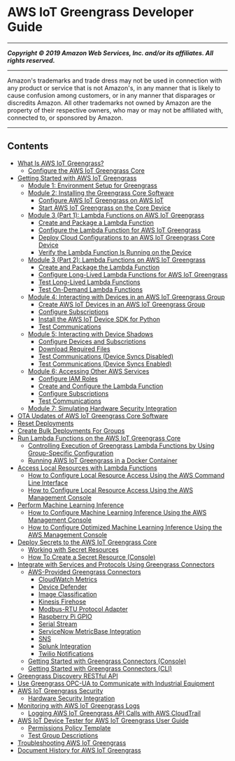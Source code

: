 # AWS IoT Greengrass Developer Guide

-----
*****Copyright &copy; 2019 Amazon Web Services, Inc. and/or its affiliates. All rights reserved.*****

-----
Amazon's trademarks and trade dress may not be used in 
     connection with any product or service that is not Amazon's, 
     in any manner that is likely to cause confusion among customers, 
     or in any manner that disparages or discredits Amazon. All other 
     trademarks not owned by Amazon are the property of their respective
     owners, who may or may not be affiliated with, connected to, or 
     sponsored by Amazon.

-----
## Contents
+ [What Is AWS IoT Greengrass?](what-is-gg.md)
   + [Configure the AWS IoT Greengrass Core](gg-core.md)
+ [Getting Started with AWS IoT Greengrass](gg-gs.md)
   + [Module 1: Environment Setup for Greengrass](module1.md)
   + [Module 2: Installing the Greengrass Core Software](module2.md)
      + [Configure AWS IoT Greengrass on AWS IoT](gg-config.md)
      + [Start AWS IoT Greengrass on the Core Device](gg-device-start.md)
   + [Module 3 (Part 1): Lambda Functions on AWS IoT Greengrass](module3-I.md)
      + [Create and Package a Lambda Function](create-lambda.md)
      + [Configure the Lambda Function for AWS IoT Greengrass](config-lambda.md)
      + [Deploy Cloud Configurations to an AWS IoT Greengrass Core Device](configs-core.md)
      + [Verify the Lambda Function Is Running on the Device](lambda-check.md)
   + [Module 3 (Part 2): Lambda Functions on AWS IoT Greengrass](module3-II.md)
      + [Create and Package the Lambda Function](package.md)
      + [Configure Long-Lived Lambda Functions for AWS IoT Greengrass](long-lived.md)
      + [Test Long-Lived Lambda Functions](long-testing.md)
      + [Test On-Demand Lambda Functions](on-demand.md)
   + [Module 4: Interacting with Devices in an AWS IoT Greengrass Group](module4.md)
      + [Create AWS IoT Devices in an AWS IoT Greengrass Group](device-group.md)
      + [Configure Subscriptions](config-subs.md)
      + [Install the AWS IoT Device SDK for Python](IoT-SDK.md)
      + [Test Communications](test-comms.md)
   + [Module 5: Interacting with Device Shadows](module5.md)
      + [Configure Devices and Subscriptions](config-dev-subs.md)
      + [Download Required Files](file-download.md)
      + [Test Communications (Device Syncs Disabled)](comms-disabled.md)
      + [Test Communications (Device Syncs Enabled)](comms-enabled.md)
   + [Module 6: Accessing Other AWS Services](module6.md)
      + [Configure IAM Roles](config-iam-roles.md)
      + [Create and Configure the Lambda Function](create-config-lambda.md)
      + [Configure Subscriptions](config_subs.md)
      + [Test Communications](comms-test.md)
   + [Module 7: Simulating Hardware Security Integration](console-mod7.md)
+ [OTA Updates of AWS IoT Greengrass Core Software](core-ota-update.md)
+ [Reset Deployments](reset-deployments-scenario.md)
+ [Create Bulk Deployments For Groups](bulk-deploy-cli.md)
+ [Run Lambda Functions on the AWS IoT Greengrass Core](lambda-functions.md)
   + [Controlling Execution of Greengrass Lambda Functions by Using Group-Specific Configuration](lambda-group-config.md)
   + [Running AWS IoT Greengrass in a Docker Container](run-gg-in-docker-container.md)
+ [Access Local Resources with Lambda Functions](access-local-resources.md)
   + [How to Configure Local Resource Access Using the AWS Command Line Interface](lra-cli.md)
   + [How to Configure Local Resource Access Using the AWS Management Console](lra-console.md)
+ [Perform Machine Learning Inference](ml-inference.md)
   + [How to Configure Machine Learning Inference Using the AWS Management Console](ml-console.md)
   + [How to Configure Optimized Machine Learning Inference Using the AWS Management Console](ml-dlc-console.md)
+ [Deploy Secrets to the AWS IoT Greengrass Core](secrets.md)
   + [Working with Secret Resources](secrets-using.md)
   + [How To Create a Secret Resource (Console)](secrets-console.md)
+ [Integrate with Services and Protocols Using Greengrass Connectors](connectors.md)
   + [AWS-Provided Greengrass Connectors](connectors-list.md)
      + [CloudWatch Metrics](cloudwatch-metrics-connector.md)
      + [Device Defender](device-defender-connector.md)
      + [Image Classification](image-classification-connector.md)
      + [Kinesis Firehose](kinesis-firehose-connector.md)
      + [Modbus-RTU Protocol Adapter](modbus-protocol-adapter-connector.md)
      + [Raspberry Pi GPIO](raspberrypi-gpio-connector.md)
      + [Serial Stream](serial-stream-connector.md)
      + [ServiceNow MetricBase Integration](servicenow-connector.md)
      + [SNS](sns-connector.md)
      + [Splunk Integration](splunk-connector.md)
      + [Twilio Notifications](twilio-notifications-connector.md)
   + [Getting Started with Greengrass Connectors (Console)](connectors-console.md)
   + [Getting Started with Greengrass Connectors (CLI)](connectors-cli.md)
+ [Greengrass Discovery RESTful API](gg-discover-api.md)
+ [Use Greengrass OPC-UA to Communicate with Industrial Equipment](opcua.md)
+ [AWS IoT Greengrass Security](gg-sec.md)
   + [Hardware Security Integration](hardware-security.md)
+ [Monitoring with AWS IoT Greengrass Logs](greengrass-logs-overview.md)
   + [Logging AWS IoT Greengrass API Calls with AWS CloudTrail](logging-using-cloudtrail.md)
+ [AWS IoT Device Tester for AWS IoT Greengrass User Guide](device-tester-for-greengrass-ug.md)
   + [Permissions Policy Template](policy-template.md)
   + [Test Group Descriptions](dt-test-groups.md)
+ [Troubleshooting AWS IoT Greengrass](gg-troubleshooting.md)
+ [Document History for AWS IoT Greengrass](doc-history.md)